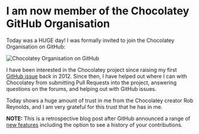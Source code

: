 ﻿---
Title: Invited to Chocolatey organisation on GitHub
Published: 20/8/2015
Tags:
- github
- open source
- organisation
- chocolatey
---

# I am now member of the Chocolatey GitHub Organisation

Today was a HUGE day!  I was formally invited to join the Chocolatey Organisation on GitHub:

![Chocolatey Organisation on GitHub](https://gep13wpstorage.blob.core.windows.net/gep13/2015/8/20/chocolatey-organisation.png)

I have been interested in the Chocolatey project since raising my first [GitHub issue](http://www.gep13.co.uk/blog/first-github-issue) back in 2012.  Since then, I have helped out where I can with Chocolatey from submitting Pull Requests into the project, answering questions on the forums, and helping out with GitHub issues.

Today shows a huge amount of trust in me from the Chocolatey creator Rob Reynolds, and I am very grateful for this trust that he has in me.

**NOTE:** This is a retrospective blog post after GitHub announced a range of [new features](https://github.com/blog/2256-a-whole-new-github-universe-announcing-new-tools-forums-and-features) including the option to see a history of your contributions.
